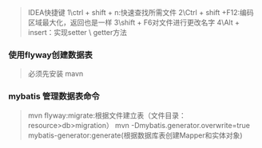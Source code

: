 >IDEA快捷键
>1\ctrl + shift + n:快速查找所需文件
>2\Ctrl + shift +F12:编码区域最大化，返回也是一样
>3\shift + F6对文件进行更改名字
>4\Alt + insert：实现setter \ getter方法
### 使用flyway创建数据表
>必须先安装 mavn

### mybatis 管理数据表命令
>mvn flyway:migrate:根据文件建立表（文件目录：resource>db>migration）
>mvn -Dmybatis.generator.overwrite=true mybatis-generator:generate(根据数据库表创建Mapper和实体对象)